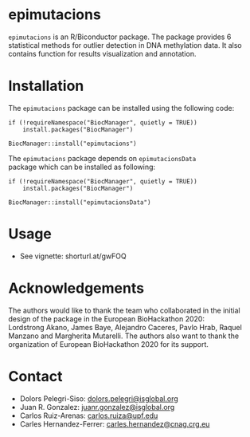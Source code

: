 # epimutacions

`epimutacions` is an R/Biconductor package.  The package provides 
6 statistical methods for outlier detection in DNA methylation data. 
It also contains function for results visualization and annotation. 


# Installation

The `epimutacions` package can be installed using the following code:

```
if (!requireNamespace("BiocManager", quietly = TRUE))
    install.packages("BiocManager")

BiocManager::install("epimutacions")
```

The `epimutacions` package depends on `epimutacionsData`  
package which can be installed  as following: 


```
if (!requireNamespace("BiocManager", quietly = TRUE))
    install.packages("BiocManager")

BiocManager::install("epimutacionsData")

```

# Usage 

* See vignette: shorturl.at/gwFOQ

# Acknowledgements

The authors would like to thank the team who collaborated in the initial 
design of the package in the European BioHackathon 2020:  
Lordstrong Akano, James Baye, 
Alejandro Caceres, Pavlo Hrab, Raquel Manzano and Margherita Mutarelli. 
The authors also want to thank the 
organization of European BioHackathon 2020 for its support.


# Contact

* Dolors Pelegri-Siso: dolors.pelegri@isglobal.org
* Juan R. Gonzalez: juanr.gonzalez@isglobal.org
* Carlos Ruiz-Arenas: carlos.ruiza@upf.edu
* Carles Hernandez-Ferrer: carles.hernandez@cnag.crg.eu
